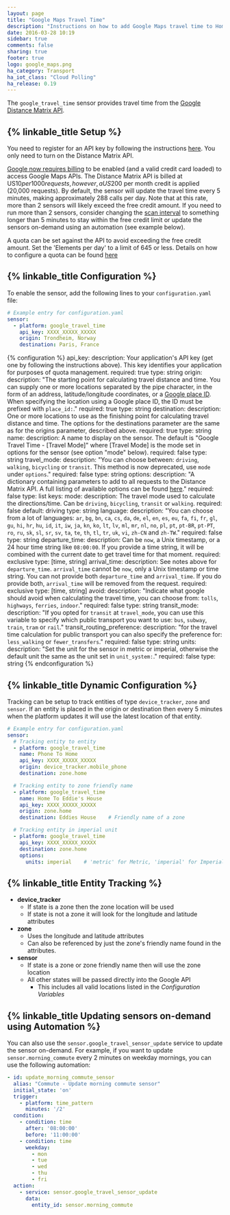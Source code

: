 ```yaml
---
layout: page
title: "Google Maps Travel Time"
description: "Instructions on how to add Google Maps travel time to Home Assistant."
date: 2016-03-28 10:19
sidebar: true
comments: false
sharing: true
footer: true
logo: google_maps.png
ha_category: Transport
ha_iot_class: "Cloud Polling"
ha_release: 0.19
---
```


The `google_travel_time` sensor provides travel time from the [Google Distance Matrix API](https://developers.google.com/maps/documentation/distance-matrix/).

## {% linkable_title Setup %}

You need to register for an API key by following the instructions [here](https://github.com/googlemaps/google-maps-services-python#api-keys). You only need to turn on the Distance Matrix API.

[Google now requires billing](https://mapsplatform.googleblog.com/2018/05/introducing-google-maps-platform.html) to be enabled (and a valid credit card loaded) to access Google Maps APIs. The Distance Matrix API is billed at US$10 per 1000 requests, however, a US$200 per month credit is applied (20,000 requests). By default, the sensor will update the travel time every 5 minutes, making approximately 288 calls per day. Note that at this rate, more than 2 sensors will likely exceed the free credit amount. If you need to run more than 2 sensors, consider changing the [scan interval](/docs/configuration/platform_options/#scan-interval) to something longer than 5 minutes to stay within the free credit limit or update the sensors on-demand using an automation (see example below).

A quota can be set against the API to avoid exceeding the free credit amount. Set the 'Elements per day' to a limit of 645 or less. Details on how to configure a quota can be found [here](https://developers.google.com/maps/documentation/distance-matrix/usage-and-billing#set-caps)

## {% linkable_title Configuration %}

To enable the sensor, add the following lines to your `configuration.yaml` file:

```yaml
# Example entry for configuration.yaml
sensor:
  - platform: google_travel_time
    api_key: XXXX_XXXXX_XXXXX
    origin: Trondheim, Norway
    destination: Paris, France
```

{% configuration %}
api_key:
  description: Your application's API key (get one by following the instructions above). This key identifies your application for purposes of quota management.
  required: true
  type: string
origin:
  description: "The starting point for calculating travel distance and time. You can supply one or more locations separated by the pipe character, in the form of an address, latitude/longitude coordinates, or a [Google place ID](https://developers.google.com/places/place-id). When specifying the location using a Google place ID, the ID must be prefixed with `place_id:`."
  required: true
  type: string
destination:
  description: One or more locations to use as the finishing point for calculating travel distance and time. The options for the destinations parameter are the same as for the origins parameter, described above.
  required: true
  type: string
name:
  description: A name to display on the sensor. The default is "Google Travel Time - [Travel Mode]" where [Travel Mode] is the mode set in options for the sensor (see option "mode" below).
  required: false
  type: string
travel_mode:
  description: "You can choose between: `driving`, `walking`, `bicycling` or `transit`. This method is now deprecated, use `mode` under `options`."
  required: false
  type: string
options:
  description: "A dictionary containing parameters to add to all requests to the Distance Matrix API. A full listing of available options can be found [here](https://developers.google.com/maps/documentation/distance-matrix/intro#RequestParameters)."
  required: false
  type: list
  keys:
    mode:
      description: The travel mode used to calculate the directions/time. Can be `driving`, `bicycling`, `transit` or `walking`.
      required: false
      default: driving
      type: string
    language:
      description: "You can choose from a lot of languages: `ar`, `bg`, `bn`, `ca`, `cs`, `da`, `de`, `el`, `en`, `es`, `eu`, `fa`, `fi`, `fr`, `gl`, `gu`, `hi`, `hr`, `hu`, `id`, `it`, `iw`, `ja`, `kn`, `ko`, `lt`, `lv`, `ml`, `mr`, `nl`, `no`, `pl`, `pt`, `pt-BR`, `pt-PT`, `ro`, `ru`, `sk`, `sl`, `sr`, `sv`, `ta`, `te`, `th`, `tl`, `tr`, `uk`, `vi`, `zh-CN` and `zh-TW`."
      required: false
      type: string
    departure_time:
      description: Can be `now`, a Unix timestamp, or a 24 hour time string like `08:00:00`. If you provide a time string, it will be combined with the current date to get travel time for that moment.
      required: exclusive
      type: [time, string]
    arrival_time:
      description: See notes above for `departure_time`. `arrival_time` cannot be `now`, only a Unix timestamp or time string. You can not provide both `departure_time` and `arrival_time`. If you do provide both, `arrival_time` will be removed from the request.
      required: exclusive
      type: [time, string]
    avoid:
      description: "Indicate what google should avoid when calculating the travel time, you can choose from: `tolls`, `highways`, `ferries`, `indoor`."
      required: false
      type: string
    transit_mode:
      description: "If you opted for `transit` at `travel_mode`, you can use this variable to specify which public transport you want to use: `bus`, `subway`, `train`, `tram` or `rail`."
    transit_routing_preference:
      description: "for the travel time calculation for public transport you can also specify the preference for: `less_walking` or `fewer_transfers`."
      required: false
      type: string
    units:
      description: "Set the unit for the sensor in metric or imperial, otherwise the default unit the same as the unit set in `unit_system:`."
      required: false
      type: string
{% endconfiguration %}

## {% linkable_title Dynamic Configuration %}

Tracking can be setup to track entities of type `device_tracker`, `zone` and `sensor`. If an entity is placed in the origin or destination then every 5 minutes when the platform updates it will use the latest location of that entity.

```yaml
# Example entry for configuration.yaml
sensor:
  # Tracking entity to entity
  - platform: google_travel_time
    name: Phone To Home
    api_key: XXXX_XXXXX_XXXXX
    origin: device_tracker.mobile_phone
    destination: zone.home

  # Tracking entity to zone friendly name
  - platform: google_travel_time
    name: Home To Eddie's House
    api_key: XXXX_XXXXX_XXXXX
    origin: zone.home
    destination: Eddies House    # Friendly name of a zone

  # Tracking entity in imperial unit
  - platform: google_travel_time
    api_key: XXXX_XXXXX_XXXXX
    destination: zone.home
    options:
      units: imperial    # 'metric' for Metric, 'imperial' for Imperial
```

## {% linkable_title Entity Tracking %}

- **device_tracker**
  - If state is a zone then the zone location will be used
  - If state is not a zone it will look for the longitude and latitude attributes
- **zone**
  - Uses the longitude and latitude attributes
  - Can also be referenced by just the zone's friendly name found in the attributes.
- **sensor**
  - If state is a zone or zone friendly name then will use the zone location
  - All other states will be passed directly into the Google API
    - This includes all valid locations listed in the *Configuration Variables*

## {% linkable_title Updating sensors on-demand using Automation %}

You can also use the `sensor.google_travel_sensor_update` service to update the sensor on-demand. For example, if you want to update `sensor.morning_commute` every 2 minutes on weekday mornings, you can use the following automation:

```yaml
- id: update_morning_commute_sensor
  alias: "Commute - Update morning commute sensor"
  initial_state: 'on'
  trigger:
    - platform: time_pattern
      minutes: '/2'
  condition:
    - condition: time
      after: '08:00:00'
      before: '11:00:00'
    - condition: time
      weekday:
        - mon
        - tue
        - wed
        - thu
        - fri
  action:
    - service: sensor.google_travel_sensor_update
      data:
        entity_id: sensor.morning_commute
```
